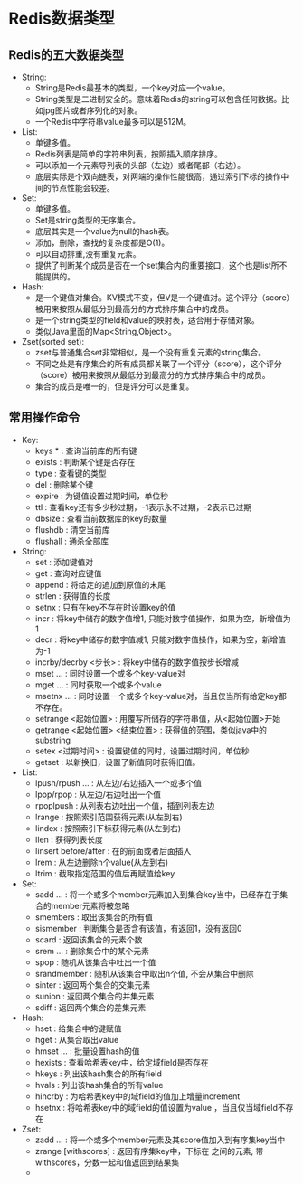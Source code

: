 # Redis数据类型

## Redis的五大数据类型

  - String: 
    - String是Redis最基本的类型，一个key对应一个value。
    - String类型是二进制安全的。意味着Redis的string可以包含任何数据。比如jpg图片或者序列化的对象。
    - 一个Redis中字符串value最多可以是512M。
  - List:
    - 单键多值。
    - Redis列表是简单的字符串列表，按照插入顺序排序。
    - 可以添加一个元素导列表的头部（左边）或者尾部（右边）。
    - 底层实际是个双向链表，对两端的操作性能很高，通过索引下标的操作中间的节点性能会较差。
  - Set:
    - 单键多值。
    - Set是string类型的无序集合。
    - 底层其实是一个value为null的hash表。
    - 添加，删除，查找的复杂度都是O(1)。
    - 可以自动排重,没有重复元素。
    - 提供了判断某个成员是否在一个set集合内的重要接口，这个也是list所不能提供的。
  - Hash:
    - 是一个键值对集合。KV模式不变，但V是一个键值对。这个评分（score）被用来按照从最低分到最高分的方式排序集合中的成员。
    - 是一个string类型的field和value的映射表，适合用于存储对象。
    - 类似Java里面的Map<String,Object>。
  - Zset(sorted set):
    - zset与普通集合set非常相似，是一个没有重复元素的string集合。
    - 不同之处是有序集合的所有成员都关联了一个评分（score），这个评分（score）被用来按照从最低分到最高分的方式排序集合中的成员。
    - 集合的成员是唯一的，但是评分可以是重复。

## 常用操作命令

  - Key:
    - keys * : 查询当前库的所有键
    - exists <key> : 判断某个键是否存在
    - type <key> : 查看键的类型
    - del <key> : 删除某个键
    - expire <key> <seconds> : 为键值设置过期时间，单位秒
    - ttl <key> : 查看key还有多少秒过期，-1表示永不过期，-2表示已过期
    - dbsize : 查看当前数据库的key的数量
    - flushdb : 清空当前库
    - flushall : 通杀全部库
  - String:
    - set <key> <value> : 添加键值对
    - get <key> : 查询对应键值
    - append <key> <value> : 将给定的<value>追加到原值的末尾
    - strlen <key> : 获得值的长度
    - setnx <key> <value> : 只有在key不存在时设置key的值
    - incr <key> : 将key中储存的数字值增1, 只能对数字值操作，如果为空，新增值为1
    - decr <key> : 将key中储存的数字值减1, 只能对数字值操作，如果为空，新增值为-1
    - incrby/decrby <key> <步长> : 将key中储存的数字值按步长增减
    - mset <key1> <value1> <key2> <value2> ... : 同时设置一个或多个key-value对
    - mget <key1> <key2> ... : 同时获取一个或多个value
    - msetnx <key1> <value1> <key2> <value2> ... : 同时设置一个或多个key-value对，当且仅当所有给定key都不存在。
    - setrange <key> <起始位置> <value> : 用<value>覆写<key>所储存的字符串值，从<起始位置>开始
    - getrange <key> <起始位置> <结束位置> : 获得值的范围，类似java中的substring
    - setex <key> <过期时间> <value> : 设置键值的同时，设置过期时间，单位秒
    - getset <key> <value> : 以新换旧，设置了新值同时获得旧值。
  - List:
    - lpush/rpush <key> <value1> <value2> <value3> ... : 从左边/右边插入一个或多个值
    - lpop/rpop <key> : 从左边/右边吐出一个值
    - rpoplpush <key1> <key2> : 从<key1>列表右边吐出一个值，插到<key2>列表左边
    - lrange <key> <start> <stop> : 按照索引范围获得元素(从左到右)
    - lindex <key> <index> : 按照索引下标获得元素(从左到右)
    - llen <key> : 获得列表长度
    - linsert <key> before/after <value> <new value> : 在<value>的前面或者后面插入<newvalue>
    - lrem <key> <n> <value> : 从左边删除n个value(从左到右)
    - ltrim <key> <start> <stop> : 截取指定范围的值后再赋值给key
  - Set:
    - sadd <key> <value1> <value2> ... : 将一个或多个member元素加入到集合key当中，已经存在于集合的member元素将被忽略
    - smembers <key> : 取出该集合的所有值
    - sismember <key> <value> : 判断集合<key>是否含有该<value>值，有返回1，没有返回0
    - scard <key> : 返回该集合的元素个数
    - srem <key> <value1> <value2> ... : 删除集合中的某个元素
    - spop <key> : 随机从该集合中吐出一个值
    - srandmember <key> <n> : 随机从该集合中取出n个值, 不会从集合中删除
    - sinter <key1> <key2> : 返回两个集合的交集元素
    - sunion <key1> <key2> : 返回两个集合的并集元素
    - sdiff <key1> <key2> : 返回两个集合的差集元素
  - Hash:
    - hset <key> <field> <value> : 给<key>集合中的<field>键赋值<value>
    - hget <key> <field> : 从<key>集合<field>取出value
    - hmset <key> <field1> <value1> <field2> <value2> ... : 批量设置hash的值
    - hexists <key> <field> : 查看哈希表key中，给定域field是否存在
    - hkeys <key> : 列出该hash集合的所有field
    - hvals <key> : 列出该hash集合的所有value
    - hincrby <key> <field> <increment> : 为哈希表key中的域field的值加上增量increment
    - hsetnx <key> <field> <value> : 将哈希表key中的域field的值设置为value ，当且仅当域field不存在
  - Zset:
    - zadd <key> <score1> <value1> <score2> <value2> ... : 将一个或多个member元素及其score值加入到有序集key当中
    - zrange <key> <start> <stop> [withscores] : 返回有序集key中，下标在<start> <stop>之间的元素, 带withscores，分数一起和值返回到结果集
    - 


  
  
